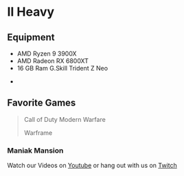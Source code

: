 # II Heavy

## Equipment

* AMD Ryzen 9 3900X
* AMD Radeon RX 6800XT
* 16 GB Ram G.Skill Trident Z Neo
>
*


## Favorite Games
> Call of Duty Modern Warfare
>
> Warframe


### Maniak Mansion
Watch our Videos on [Youtube](https://www.youtube.com/channel/UCs5pe7wlhNFRWvAF_xASGvQ) or hang out with us on [Twitch](https://www.twitch.tv/maniakmansion)
